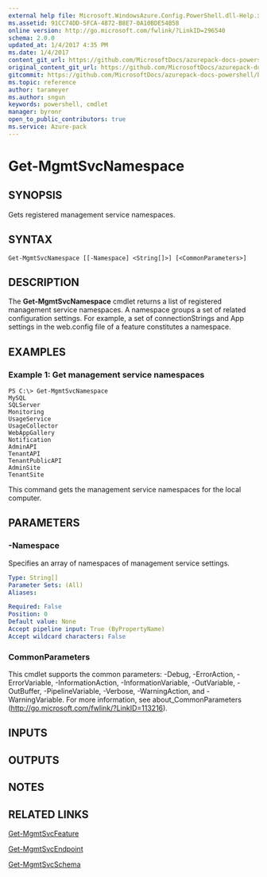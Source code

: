 ```yaml
---
external help file: Microsoft.WindowsAzure.Config.PowerShell.dll-Help.xml
ms.assetid: 91CC74DD-5FCA-4872-B8E7-0A10BDE54B58
online version: http://go.microsoft.com/fwlink/?LinkID=296540
schema: 2.0.0
updated_at: 1/4/2017 4:35 PM
ms.date: 1/4/2017
content_git_url: https://github.com/MicrosoftDocs/azurepack-docs-powershell/blob/master/AzurePack-cmdlets/Configuration/v1.0/Get-MgmtSvcNamespace.md
original_content_git_url: https://github.com/MicrosoftDocs/azurepack-docs-powershell/blob/master/AzurePack-cmdlets/Configuration/v1.0/Get-MgmtSvcNamespace.md
gitcommit: https://github.com/MicrosoftDocs/azurepack-docs-powershell/blob/676435fba79c23d58e9141828e751b939d2694b8/AzurePack-cmdlets/Configuration/v1.0/Get-MgmtSvcNamespace.md
ms.topic: reference
author: tarameyer
ms.author: sngun
keywords: powershell, cmdlet
manager: byronr
open_to_public_contributors: true
ms.service: Azure-pack
---
```


# Get-MgmtSvcNamespace

## SYNOPSIS
Gets registered management service namespaces.

## SYNTAX

```
Get-MgmtSvcNamespace [[-Namespace] <String[]>] [<CommonParameters>]
```

## DESCRIPTION
The **Get-MgmtSvcNamespace** cmdlet returns a list of registered management service namespaces.
A namespace groups a set of related configuration settings.
For example, a set of connectionStrings and App settings in the web.config file of a feature constitutes a namespace.

## EXAMPLES

### Example 1: Get management service namespaces
```
PS C:\> Get-MgmtSvcNamespace
MySQL
SQLServer
Monitoring
UsageService
UsageCollector
WebAppGallery
Notification
AdminAPI
TenantAPI
TenantPublicAPI
AdminSite
TenantSite
```

This command gets the management service namespaces for the local computer.

## PARAMETERS

### -Namespace
Specifies an array of namespaces of management service settings.

```yaml
Type: String[]
Parameter Sets: (All)
Aliases: 

Required: False
Position: 0
Default value: None
Accept pipeline input: True (ByPropertyName)
Accept wildcard characters: False
```

### CommonParameters
This cmdlet supports the common parameters: -Debug, -ErrorAction, -ErrorVariable, -InformationAction, -InformationVariable, -OutVariable, -OutBuffer, -PipelineVariable, -Verbose, -WarningAction, and -WarningVariable. For more information, see about_CommonParameters (http://go.microsoft.com/fwlink/?LinkID=113216).

## INPUTS

## OUTPUTS

## NOTES

## RELATED LINKS

[Get-MgmtSvcFeature](xref:Configuration/v1.0/Get-MgmtSvcFeature.md)

[Get-MgmtSvcEndpoint](xref:Configuration/v1.0/Get-MgmtSvcEndpoint.md)

[Get-MgmtSvcSchema](xref:Configuration/v1.0/Get-MgmtSvcSchema.md)


